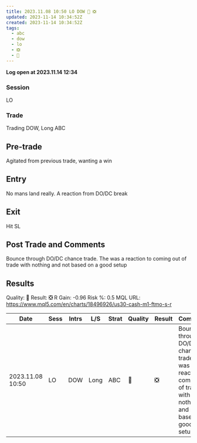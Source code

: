 ```yaml
---
title: 2023.11.08 10:50 LO DOW 💩 ❎
updated: 2023-11-14 10:34:52Z
created: 2023-11-14 10:34:52Z
tags:
  - abc
  - dow
  - lo
  - ❎
  - 💩
---
```


**Log open at 2023.11.14 12:34**
### Session
LO
### Trade
Trading DOW, Long  ABC
## Pre-trade
Agitated from previous trade, wanting a win
## Entry
No mans land really. A reaction from DO/DC break
## Exit
Hit SL
## Post Trade and Comments
Bounce through DO/DC chance trade. The was a reaction to coming out of trade with nothing and not based on a good setup
## Results
Quality: 💩
Result: ❎
R Gain: -0.96
Risk %: 0.5
MQL URL: https://www.mql5.com/en/charts/18496926/us30-cash-m1-ftmo-s-r

| Date | Sess | Intrs | L/S | Strat | Quality | Result | Comments | URL  | R | Risk% |
|--|--|--|--|--|--|--|--|--|--|--|
| 2023.11.08 10:50 | LO | DOW | Long | ABC |💩 | ❎ | Bounce through DO/DC chance trade. The was a reaction to coming out of trade with nothing and not based on a good setup | https://www.mql5.com/en/charts/18496926/us30-cash-m1-ftmo-s-r | -0.96 | 0.5 |